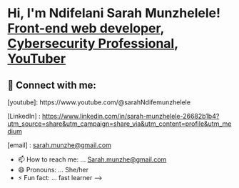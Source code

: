 <h1>Hi, I'm Ndifelani Sarah Munzhelele! <br/><a href="https://github.com/Sarahndife/ALXpatientportal/new/main?filename=README.md">Front-end web developer</a>, <a href="https://www.linkedin.com/in/sarah-munzhelele-26682b1b4?utm_source=share&utm_campaign=share_via&utm_content=profile&utm_medium=android_app">Cybersecurity Professional</a>, <a href="https://www.youtube.com/@sarahNdifemunzhelele">YouTuber</a></h1>




<h2> 🤳 Connect with me:</h2>
[youtube]: https://www.youtube.com/@sarahNdifemunzhelele

[LinkedIn] : 
https://www.linkedin.com/in/sarah-munzhelele-26682b1b4?utm_source=share&utm_campaign=share_via&utm_content=profile&utm_medium

[email] : sarah.munzhe@gmail.com

- 📫 How to reach me: ... Sarah.munzhe@gmail.com 
- 😄 Pronouns: ... She/her
- ⚡ Fun fact: ... fast learner 
-->
